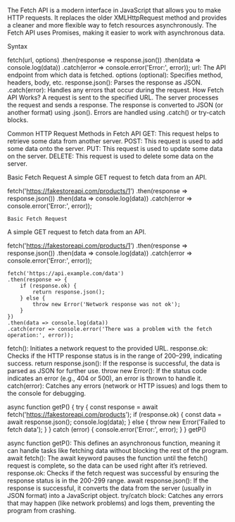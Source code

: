 The Fetch API is a modern interface in JavaScript that allows you to make HTTP requests. It replaces the older XMLHttpRequest method and provides a cleaner and more flexible way to fetch resources asynchronously. The Fetch API uses Promises, making it easier to work with asynchronous data.

Syntax

fetch(url, options)
    .then(response => response.json())
    .then(data => console.log(data))
    .catch(error => console.error('Error:', error));
url: The API endpoint from which data is fetched.
options (optional): Specifies method, headers, body, etc.
response.json(): Parses the response as JSON.
.catch(error): Handles any errors that occur during the request.
How Fetch API Works?
A request is sent to the specified URL.
The server processes the request and sends a response.
The response is converted to JSON (or another format) using .json().
Errors are handled using .catch() or try-catch blocks.

Common HTTP Request Methods in Fetch API
GET: This request helps to retrieve some data from another server.
POST: This request is used to add some data onto the server.
PUT: This request is used to update some data on the server.
DELETE: This request is used to delete some data on the server.

Basic Fetch Request
A simple GET request to fetch data from an API.


fetch('https://fakestoreapi.com/products/1')
    .then(response => response.json())
    .then(data => console.log(data))
    .catch(error => console.error('Error:', error));

    Basic Fetch Request
A simple GET request to fetch data from an API.


fetch('https://fakestoreapi.com/products/1')
    .then(response => response.json())
    .then(data => console.log(data))
    .catch(error => console.error('Error:', error));

    fetch('https://api.example.com/data')
    .then(response => {
        if (response.ok) {
            return response.json(); 
        } else {
            throw new Error('Network response was not ok'); 
        }
    })
    .then(data => console.log(data))
    .catch(error => console.error('There was a problem with the fetch operation:', error));

fetch(): Initiates a network request to the provided URL.
response.ok: Checks if the HTTP response status is in the range of 200–299, indicating success.
return response.json(): If the response is successful, the data is parsed as JSON for further use.
throw new Error(): If the status code indicates an error (e.g., 404 or 500), an error is thrown to handle it.
catch(error): Catches any errors (network or HTTP issues) and logs them to the console for debugging.

async function getP() {
    try {
        const response = await fetch('https://fakestoreapi.com/products');
        if (response.ok) {
            const data = await response.json(); 
            console.log(data);
        } else {
            throw new Error('Failed to fetch data');
        }
    } catch (error) {
        console.error('Error:', error); 
    }
}
getP()

async function getP(): This defines an asynchronous function, meaning it can handle tasks like fetching data without blocking the rest of the program.
await fetch(): The await keyword pauses the function until the fetch() request is complete, so the data can be used right after it’s retrieved.
response.ok: Checks if the fetch request was successful by ensuring the response status is in the 200-299 range.
await response.json(): If the response is successful, it converts the data from the server (usually in JSON format) into a JavaScript object.
try/catch block: Catches any errors that may happen (like network problems) and logs them, preventing the program from crashing.